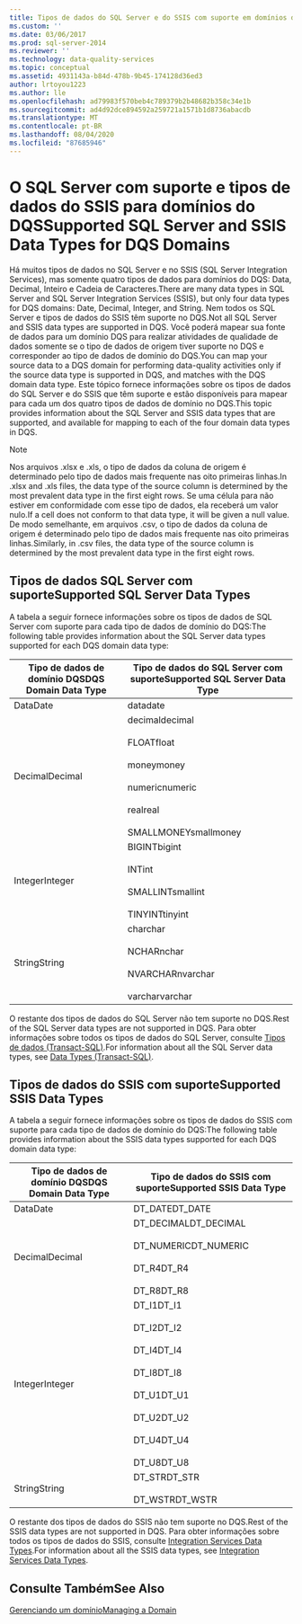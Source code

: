 ```yaml
---
title: Tipos de dados do SQL Server e do SSIS com suporte em domínios do DQS | Microsoft Docs
ms.custom: ''
ms.date: 03/06/2017
ms.prod: sql-server-2014
ms.reviewer: ''
ms.technology: data-quality-services
ms.topic: conceptual
ms.assetid: 4931143a-b84d-478b-9b45-174128d36ed3
author: lrtoyou1223
ms.author: lle
ms.openlocfilehash: ad79983f570beb4c789379b2b48682b358c34e1b
ms.sourcegitcommit: ad4d92dce894592a259721a1571b1d8736abacdb
ms.translationtype: MT
ms.contentlocale: pt-BR
ms.lasthandoff: 08/04/2020
ms.locfileid: "87685946"
---
```

# <a name="supported-sql-server-and-ssis-data-types-for-dqs-domains"></a><span data-ttu-id="527e4-102">O SQL Server com suporte e tipos de dados do SSIS para domínios do DQS</span><span class="sxs-lookup"><span data-stu-id="527e4-102">Supported SQL Server and SSIS Data Types for DQS Domains</span></span>
  <span data-ttu-id="527e4-103">Há muitos tipos de dados no SQL Server e no SSIS (SQL Server Integration Services), mas somente quatro tipos de dados para domínios do DQS: Data, Decimal, Inteiro e Cadeia de Caracteres.</span><span class="sxs-lookup"><span data-stu-id="527e4-103">There are many data types in SQL Server and SQL Server Integration Services (SSIS), but only four data types for DQS domains: Date, Decimal, Integer, and String.</span></span> <span data-ttu-id="527e4-104">Nem todos os SQL Server e tipos de dados do SSIS têm suporte no DQS.</span><span class="sxs-lookup"><span data-stu-id="527e4-104">Not all SQL Server and SSIS data types are supported in DQS.</span></span> <span data-ttu-id="527e4-105">Você poderá mapear sua fonte de dados para um domínio DQS para realizar atividades de qualidade de dados somente se o tipo de dados de origem tiver suporte no DQS e corresponder ao tipo de dados de domínio do DQS.</span><span class="sxs-lookup"><span data-stu-id="527e4-105">You can map your source data to a DQS domain for performing data-quality activities only if the source data type is supported in DQS, and matches with the DQS domain data type.</span></span> <span data-ttu-id="527e4-106">Este tópico fornece informações sobre os tipos de dados do SQL Server e do SSIS que têm suporte e estão disponíveis para mapear para cada um dos quatro tipos de dados de domínio no DQS.</span><span class="sxs-lookup"><span data-stu-id="527e4-106">This topic provides information about the SQL Server and SSIS data types that are supported, and available for mapping to each of the four domain data types in DQS.</span></span>  
  
> [!NOTE]  
>  <span data-ttu-id="527e4-107">Nos arquivos .xlsx e .xls, o tipo de dados da coluna de origem é determinado pelo tipo de dados mais frequente nas oito primeiras linhas.</span><span class="sxs-lookup"><span data-stu-id="527e4-107">In .xlsx and .xls files, the data type of the source column is determined by the most prevalent data type in the first eight rows.</span></span> <span data-ttu-id="527e4-108">Se uma célula para não estiver em conformidade com esse tipo de dados, ela receberá um valor nulo.</span><span class="sxs-lookup"><span data-stu-id="527e4-108">If a cell does not conform to that data type, it will be given a null value.</span></span> <span data-ttu-id="527e4-109">De modo semelhante, em arquivos .csv, o tipo de dados da coluna de origem é determinado pelo tipo de dados mais frequente nas oito primeiras linhas.</span><span class="sxs-lookup"><span data-stu-id="527e4-109">Similarly, in .csv files, the data type of the source column is determined by the most prevalent data type in the first eight rows.</span></span>  
  
##  <a name="supported-sql-server-data-types"></a><a name="SQLServer"></a><span data-ttu-id="527e4-110">Tipos de dados SQL Server com suporte</span><span class="sxs-lookup"><span data-stu-id="527e4-110">Supported SQL Server Data Types</span></span>  
 <span data-ttu-id="527e4-111">A tabela a seguir fornece informações sobre os tipos de dados de SQL Server com suporte para cada tipo de dados de domínio do DQS:</span><span class="sxs-lookup"><span data-stu-id="527e4-111">The following table provides information about the SQL Server data types supported for each DQS domain data type:</span></span>  
  
|<span data-ttu-id="527e4-112">Tipo de dados de domínio DQS</span><span class="sxs-lookup"><span data-stu-id="527e4-112">DQS Domain Data Type</span></span>|<span data-ttu-id="527e4-113">Tipo de dados do SQL Server com suporte</span><span class="sxs-lookup"><span data-stu-id="527e4-113">Supported SQL Server Data Type</span></span>|  
|--------------------------|------------------------------------|  
|<span data-ttu-id="527e4-114">Data</span><span class="sxs-lookup"><span data-stu-id="527e4-114">Date</span></span>|<span data-ttu-id="527e4-115">data</span><span class="sxs-lookup"><span data-stu-id="527e4-115">date</span></span>|  
|<span data-ttu-id="527e4-116">Decimal</span><span class="sxs-lookup"><span data-stu-id="527e4-116">Decimal</span></span>|<span data-ttu-id="527e4-117">decimal</span><span class="sxs-lookup"><span data-stu-id="527e4-117">decimal</span></span><br /><br /> <span data-ttu-id="527e4-118">FLOAT</span><span class="sxs-lookup"><span data-stu-id="527e4-118">float</span></span><br /><br /> <span data-ttu-id="527e4-119">money</span><span class="sxs-lookup"><span data-stu-id="527e4-119">money</span></span><br /><br /> <span data-ttu-id="527e4-120">numeric</span><span class="sxs-lookup"><span data-stu-id="527e4-120">numeric</span></span><br /><br /> <span data-ttu-id="527e4-121">real</span><span class="sxs-lookup"><span data-stu-id="527e4-121">real</span></span><br /><br /> <span data-ttu-id="527e4-122">SMALLMONEY</span><span class="sxs-lookup"><span data-stu-id="527e4-122">smallmoney</span></span>|  
|<span data-ttu-id="527e4-123">Integer</span><span class="sxs-lookup"><span data-stu-id="527e4-123">Integer</span></span>|<span data-ttu-id="527e4-124">BIGINT</span><span class="sxs-lookup"><span data-stu-id="527e4-124">bigint</span></span><br /><br /> <span data-ttu-id="527e4-125">INT</span><span class="sxs-lookup"><span data-stu-id="527e4-125">int</span></span><br /><br /> <span data-ttu-id="527e4-126">SMALLINT</span><span class="sxs-lookup"><span data-stu-id="527e4-126">smallint</span></span><br /><br /> <span data-ttu-id="527e4-127">TINYINT</span><span class="sxs-lookup"><span data-stu-id="527e4-127">tinyint</span></span>|  
|<span data-ttu-id="527e4-128">String</span><span class="sxs-lookup"><span data-stu-id="527e4-128">String</span></span>|<span data-ttu-id="527e4-129">char</span><span class="sxs-lookup"><span data-stu-id="527e4-129">char</span></span><br /><br /> <span data-ttu-id="527e4-130">NCHAR</span><span class="sxs-lookup"><span data-stu-id="527e4-130">nchar</span></span><br /><br /> <span data-ttu-id="527e4-131">NVARCHAR</span><span class="sxs-lookup"><span data-stu-id="527e4-131">nvarchar</span></span><br /><br /> <span data-ttu-id="527e4-132">varchar</span><span class="sxs-lookup"><span data-stu-id="527e4-132">varchar</span></span>|  
  
 <span data-ttu-id="527e4-133">O restante dos tipos de dados do SQL Server não tem suporte no DQS.</span><span class="sxs-lookup"><span data-stu-id="527e4-133">Rest of the SQL Server data types are not supported in DQS.</span></span> <span data-ttu-id="527e4-134">Para obter informações sobre todos os tipos de dados do SQL Server, consulte [Tipos de dados &#40;Transact-SQL&#41;](/sql/t-sql/data-types/data-types-transact-sql).</span><span class="sxs-lookup"><span data-stu-id="527e4-134">For information about all the SQL Server data types, see [Data Types &#40;Transact-SQL&#41;](/sql/t-sql/data-types/data-types-transact-sql).</span></span>  
  
##  <a name="supported-ssis-data-types"></a><a name="SSIS"></a><span data-ttu-id="527e4-135">Tipos de dados do SSIS com suporte</span><span class="sxs-lookup"><span data-stu-id="527e4-135">Supported SSIS Data Types</span></span>  
 <span data-ttu-id="527e4-136">A tabela a seguir fornece informações sobre os tipos de dados do SSIS com suporte para cada tipo de dados de domínio do DQS:</span><span class="sxs-lookup"><span data-stu-id="527e4-136">The following table provides information about the SSIS data types supported for each DQS domain data type:</span></span>  
  
|<span data-ttu-id="527e4-137">Tipo de dados de domínio DQS</span><span class="sxs-lookup"><span data-stu-id="527e4-137">DQS Domain Data Type</span></span>|<span data-ttu-id="527e4-138">Tipo de dados do SSIS com suporte</span><span class="sxs-lookup"><span data-stu-id="527e4-138">Supported SSIS Data Type</span></span>|  
|--------------------------|------------------------------|  
|<span data-ttu-id="527e4-139">Data</span><span class="sxs-lookup"><span data-stu-id="527e4-139">Date</span></span>|<span data-ttu-id="527e4-140">DT_DATE</span><span class="sxs-lookup"><span data-stu-id="527e4-140">DT_DATE</span></span>|  
|<span data-ttu-id="527e4-141">Decimal</span><span class="sxs-lookup"><span data-stu-id="527e4-141">Decimal</span></span>|<span data-ttu-id="527e4-142">DT_DECIMAL</span><span class="sxs-lookup"><span data-stu-id="527e4-142">DT_DECIMAL</span></span><br /><br /> <span data-ttu-id="527e4-143">DT_NUMERIC</span><span class="sxs-lookup"><span data-stu-id="527e4-143">DT_NUMERIC</span></span><br /><br /> <span data-ttu-id="527e4-144">DT_R4</span><span class="sxs-lookup"><span data-stu-id="527e4-144">DT_R4</span></span><br /><br /> <span data-ttu-id="527e4-145">DT_R8</span><span class="sxs-lookup"><span data-stu-id="527e4-145">DT_R8</span></span>|  
|<span data-ttu-id="527e4-146">Integer</span><span class="sxs-lookup"><span data-stu-id="527e4-146">Integer</span></span>|<span data-ttu-id="527e4-147">DT_I1</span><span class="sxs-lookup"><span data-stu-id="527e4-147">DT_I1</span></span><br /><br /> <span data-ttu-id="527e4-148">DT_I2</span><span class="sxs-lookup"><span data-stu-id="527e4-148">DT_I2</span></span><br /><br /> <span data-ttu-id="527e4-149">DT_I4</span><span class="sxs-lookup"><span data-stu-id="527e4-149">DT_I4</span></span><br /><br /> <span data-ttu-id="527e4-150">DT_I8</span><span class="sxs-lookup"><span data-stu-id="527e4-150">DT_I8</span></span><br /><br /> <span data-ttu-id="527e4-151">DT_U1</span><span class="sxs-lookup"><span data-stu-id="527e4-151">DT_U1</span></span><br /><br /> <span data-ttu-id="527e4-152">DT_U2</span><span class="sxs-lookup"><span data-stu-id="527e4-152">DT_U2</span></span><br /><br /> <span data-ttu-id="527e4-153">DT_U4</span><span class="sxs-lookup"><span data-stu-id="527e4-153">DT_U4</span></span><br /><br /> <span data-ttu-id="527e4-154">DT_U8</span><span class="sxs-lookup"><span data-stu-id="527e4-154">DT_U8</span></span>|  
|<span data-ttu-id="527e4-155">String</span><span class="sxs-lookup"><span data-stu-id="527e4-155">String</span></span>|<span data-ttu-id="527e4-156">DT_STR</span><span class="sxs-lookup"><span data-stu-id="527e4-156">DT_STR</span></span><br /><br /> <span data-ttu-id="527e4-157">DT_WSTR</span><span class="sxs-lookup"><span data-stu-id="527e4-157">DT_WSTR</span></span>|  
  
 <span data-ttu-id="527e4-158">O restante dos tipos de dados do SSIS não tem suporte no DQS.</span><span class="sxs-lookup"><span data-stu-id="527e4-158">Rest of the SSIS data types are not supported in DQS.</span></span> <span data-ttu-id="527e4-159">Para obter informações sobre todos os tipos de dados do SSIS, consulte [Integration Services Data Types](../integration-services/data-flow/integration-services-data-types.md).</span><span class="sxs-lookup"><span data-stu-id="527e4-159">For information about all the SSIS data types, see [Integration Services Data Types](../integration-services/data-flow/integration-services-data-types.md).</span></span>  
  
## <a name="see-also"></a><span data-ttu-id="527e4-160">Consulte Também</span><span class="sxs-lookup"><span data-stu-id="527e4-160">See Also</span></span>  
 [<span data-ttu-id="527e4-161">Gerenciando um domínio</span><span class="sxs-lookup"><span data-stu-id="527e4-161">Managing a Domain</span></span>](../../2014/data-quality-services/managing-a-domain.md)  
  
  
